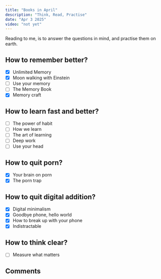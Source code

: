 ```yaml
---
title: "Books in April"
description: "Think, Read, Practise"
date: "Apr 3 2025"
video: "not yet"
---
```


Reading to me, is to answer the questions in mind, and practise them on earth.

## How to remember better?
- [x] Unlimited Memory
- [x] Moon walking with Einstein
- [ ] Use your memory
- [ ] The Memory Book
- [x] Memory craft

## How to learn fast and better?
- [ ] The power of habit
- [ ] How we learn
- [ ] The art of learning
- [ ] Deep work
- [ ] Use your head

## How to quit porn?
- [x] Your brain on porn
- [x] The porn trap

## How to quit digital addition?
- [x] Digital minimalism
- [x] Goodbye phone, hello world
- [x] How to break up with your phone
- [x] Indistractable

## How to think clear?
- [ ] Measure what matters


## Comments

<script src="https://cdn.commoninja.com/sdk/latest/commonninja.js" defer></script>
<div class="commonninja_component pid-b7667d69-ee27-4a2f-b27b-a947daa6a325"></div>

